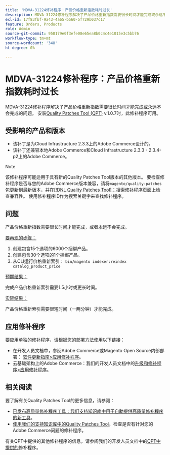 ```yaml
---
title: 'MDVA-31224修补程序：产品价格重新指数耗时过长'
description: MDVA-31224修补程序解决了产品价格重新指数需要很长时间才能完成或永远不会完成的问题。 安装[Quality Patches Tool (QPT)](https://devdocs.magento.com/guides/v2.4/comp-mgr/patching.html#mqp) v.1.0.7后，即可使用此修补程序。
exl-id: 17f83fbf-9a43-4a65-b560-5f729b037c17
feature: Orders, Products
role: Admin
source-git-commit: 958179e0f3efe08e65ea8b0c4c4e1015e3c5bb76
workflow-type: tm+mt
source-wordcount: '348'
ht-degree: 0%

---
```


# MDVA-31224修补程序：产品价格重新指数耗时过长

MDVA-31224修补程序解决了产品价格重新指数需要很长时间才能完成或永远不会完成的问题。 安装[Quality Patches Tool (QPT)](https://devdocs.magento.com/guides/v2.4/comp-mgr/patching.html#mqp) v.1.0.7时，此修补程序可用。

## 受影响的产品和版本

* 该补丁是为Cloud Infrastructure 2.3.3上的Adobe Commerce设计的。
* 该补丁还兼容本地Adobe Commerce和Cloud Infrastructure 2.3.3 - 2.3.4-p2上的Adobe Commerce。

>[!NOTE]
>
>该修补程序可能适用于具有新的Quality Patches Tool版本的其他版本。 要检查修补程序是否与您的Adobe Commerce版本兼容，请将`magento/quality-patches`包更新到最新版本，并在[[!DNL Quality Patches Tool]：搜索修补程序页面](https://devdocs.magento.com/quality-patches/tool.html#patch-grid)上检查兼容性。 使用修补程序ID作为搜索关键字来查找修补程序。

## 问题

产品价格重新指数需要很长时间才能完成，或者永远不会完成。

<u>要再现的步骤：</u>

1. 创建包含15个选项的6000个捆绑产品。
1. 创建包含30个选项的1个捆绑产品。
1. 从CLI运行价格重新索引：     `bin/magento indexer:reindex catalog_product_price`

<u>预期结果：</u>

完成产品价格重新索引需要1.5小时或更长时间。

<u>实际结果：</u>

产品价格重新索引需要很短时间（一两分钟）才能完成。

## 应用修补程序

要应用单独的修补程序，请根据您的部署方法使用以下链接：

* 在开发人员文档中，参阅Adobe Commerce或Magento Open Source内部部署： [软件更新指南>应用修补程序](https://devdocs.magento.com/guides/v2.4/comp-mgr/patching/mqp.html)。
* 云基础架构上的Adobe Commerce：我们的开发人员文档中的[升级和修补程序>应用修补程序](https://devdocs.magento.com/cloud/project/project-patch.html)。

## 相关阅读

要了解有关Quality Patches Tool的更多信息，请参阅：

* [已发布高质量修补程序工具：我们支持知识库中用于自助提供高质量修补程序的新工具](/help/announcements/adobe-commerce-announcements/magento-quality-patches-released-new-tool-to-self-serve-quality-patches.md)。
* [使用我们的支持知识库中的Quality Patches Tool](/help/support-tools/patches-available-in-qpt-tool/check-patch-for-magento-issue-with-magento-quality-patches.md)，检查是否有针对您的Adobe Commerce问题的修补程序。

有关QPT中提供的其他修补程序的信息，请参阅我们的开发人员文档中的[QPT中提供的](https://devdocs.magento.com/quality-patches/tool.html#patch-grid)修补程序。

